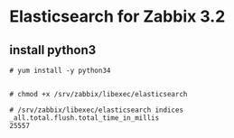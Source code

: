# Elasticsearch for Zabbix 3.2

## install python3

	# yum install -y python34
	
	
	# chmod +x /srv/zabbix/libexec/elasticsearch
	
	# /srv/zabbix/libexec/elasticsearch indices _all.total.flush.total_time_in_millis
	25557


